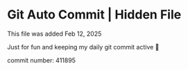 # Git Auto Commit | Hidden File

This file was added Feb 12, 2025

Just for fun and keeping my daily git commit active 🤪

commit number: 411895
